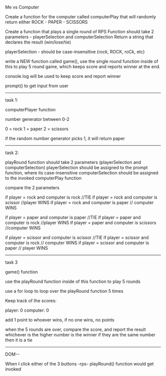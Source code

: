 Me vs Computer

Create a function for the computer called computerPlay that will randomly return either ROCK - PAPER - SCISSORS

Create a function that plays a single round of RPS
  Function should take 2 parameters - playerSelection and computerSelection
  Return a string that declares the result (win/lose/tie)

playerSelection - should be case-insensitive (rock, ROCK, roCk, etc)


write a NEW function called game(), use the single round function inside of this to play 5 round game, which keeps score and reports winner at the end. 

console.log will be used to keep score and report winner

prompt() to get input from user

---------------------------------------
task 1:

computerPlayer function

number generator between 0-2

0 = rock
1 = paper
2 = scissors

if the random number generator picks 1, it will return paper


-------
task 2:

playRound function 
  should take 2 parameters (playerSelection and computerSelection)
  playerSelection should be assigned to the prompt function, where its case-insensitive
  computerSelection should be assigned to the invoked computerPlay function

  compare the 2 parameters

  if player = rock and computer is rock //TIE
  if player = rock and computer is scissor //player WINS
  if player = rock and computer is paper // computer WINS

  if player = paper and computer is paper //TIE
  if player = paper and computer is rock //player WINS
  if player = paper and computer is scissors //computer WINS

  if player = scissor and computer is scissor //TIE
  if player = scissor and computer is rock // computer WINS
  if player = scissor and computer is paper // player WINS
  

-------
task 3

game() function

use the playRound function inside of this function to play 5 rounds

use a for loop to loop over the playRound function 5 times

Keep track of the scores:

player: 0
computer: 0

add 1 point to whoever wins, if no one wins, no points

when the 5 rounds are over, compare the score, and report the result whichever is the higher number is the winner
if they are the same number then it is a tie



------------------------------------------------
DOM--

When I click either of the 3 buttons -rps-
playRound() function would get invoked 



